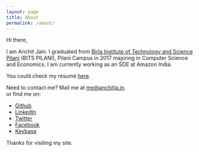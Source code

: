 ```yaml
---
layout: page
title: About
permalink: /about/
---
```

Hi there,

I am Anchit Jain. I graduated from [Birla Institute of Technology and Science Pilani][bits] (BITS PILANI), Pilani Campus in 2017 majoring in Computer Science and Economics. I am currently working as an SDE at Amazon India.

You could check my résumé [here][resume].

Need to contact me? Mail me at [me@anchitja.in](mailto:me@anchitja.in).  
or find me on: 
<ul>
<li><a href="https://github.com/anchitjain1234">Github</a></li>
<li><a href="https://linkedin.com/in/anchitjain1234">LinkedIn</a></li>
<li><a href="https://twitter.com/anchitjain1234">Twitter</a></li>
<li><a href="https://www.facebook.com/anchit.jain.1234">Facebook</a></li>
<li><a href="https://keybase.io/anchitjain1234">Keybase</a></li>
</ul>

Thanks for visiting my site.


[bits]: http://www.bits-pilani.ac.in
[resume]: ../assets/resume.pdf
[keybase]: https://keybase.io/anchitjain1234
